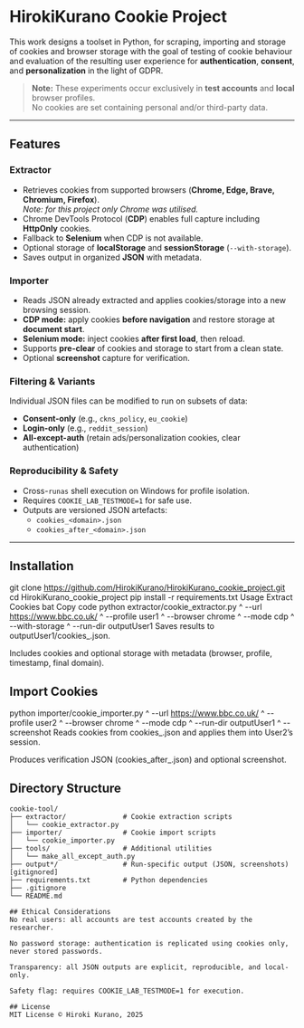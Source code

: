 # HirokiKurano Cookie Project

This work designs a toolset in Python, for scraping, importing and storage of cookies and browser storage with the goal of testing of cookie behaviour and evaluation of the resulting user experience for **authentication**, **consent**, and **personalization** in the light of GDPR.

> **Note:** These experiments occur exclusively in **test accounts** and **local** browser profiles.  
> No cookies are set containing personal and/or third-party data.

---

## Features

### Extractor
- Retrieves cookies from supported browsers (**Chrome, Edge, Brave, Chromium, Firefox**).  
  *Note: for this project only Chrome was utilised.*
- Chrome DevTools Protocol (**CDP**) enables full capture including **HttpOnly** cookies.
- Fallback to **Selenium** when CDP is not available.
- Optional storage of **localStorage** and **sessionStorage** (`--with-storage`).
- Saves output in organized **JSON** with metadata.

### Importer
- Reads JSON already extracted and applies cookies/storage into a new browsing session.
- **CDP mode:** apply cookies **before navigation** and restore storage at **document start**.
- **Selenium mode:** inject cookies **after first load**, then reload.
- Supports **pre-clear** of cookies and storage to start from a clean state.
- Optional **screenshot** capture for verification.

### Filtering & Variants
Individual JSON files can be modified to run on subsets of data:
- **Consent-only** (e.g., `ckns_policy`, `eu_cookie`)
- **Login-only** (e.g., `reddit_session`)
- **All-except-auth** (retain ads/personalization cookies, clear authentication)

### Reproducibility & Safety
- Cross-`runas` shell execution on Windows for profile isolation.
- Requires `COOKIE_LAB_TESTMODE=1` for safe use.
- Outputs are versioned JSON artefacts:
  - `cookies_<domain>.json`
  - `cookies_after_<domain>.json`

---

## Installation

git clone https://github.com/HirokiKurano/HirokiKurano_cookie_project.git
cd HirokiKurano_cookie_project
pip install -r requirements.txt
Usage
Extract Cookies
bat
Copy code
python extractor/cookie_extractor.py ^
  --url https://www.bbc.co.uk/ ^
  --profile user1 ^
  --browser chrome ^
  --mode cdp ^
  --with-storage ^
  --run-dir outputUser1
Saves results to outputUser1/cookies_<domain>.json.

Includes cookies and optional storage with metadata (browser, profile, timestamp, final domain).

## Import Cookies

python importer/cookie_importer.py ^
  --url https://www.bbc.co.uk/ ^
  --profile user2 ^
  --browser chrome ^
  --mode cdp ^
  --run-dir outputUser1 ^
  --screenshot
Reads cookies from cookies_<domain>.json and applies them into User2’s session.

Produces verification JSON (cookies_after_<domain>.json) and optional screenshot.

## Directory Structure

```text
cookie-tool/
├── extractor/              # Cookie extraction scripts
│   └── cookie_extractor.py
├── importer/               # Cookie import scripts
│   └── cookie_importer.py
├── tools/                  # Additional utilities
│   └── make_all_except_auth.py
├── output*/                # Run-specific output (JSON, screenshots) [gitignored]
├── requirements.txt        # Python dependencies
├── .gitignore
└── README.md

## Ethical Considerations
No real users: all accounts are test accounts created by the researcher.

No password storage: authentication is replicated using cookies only, never stored passwords.

Transparency: all JSON outputs are explicit, reproducible, and local-only.

Safety flag: requires COOKIE_LAB_TESTMODE=1 for execution.

## License
MIT License © Hiroki Kurano, 2025